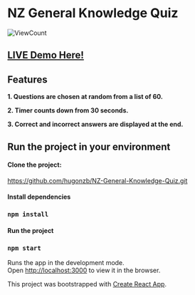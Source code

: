 # NZ General Knowledge Quiz

![ViewCount](https://views.whatilearened.today/views/github/hugonzb/General-Knowledge-Quiz.svg)
<br>
## [LIVE Demo Here!](https://hugonzb.github.io/NZ-General-Knowledge-Quiz/)

## Features
**1. Questions are chosen at random from a list of 60.**

**2. Timer counts down from 30 seconds.**

**3. Correct and incorrect answers are displayed at the end.**
<br>

## Run the project in your environment

#### Clone the project: 
https://github.com/hugonzb/NZ-General-Knowledge-Quiz.git

#### Install dependencies
### `npm install`

#### Run the project
### `npm start`

Runs the app in the development mode.<br />
Open [http://localhost:3000](http://localhost:3000) to view it in the browser.

This project was bootstrapped with [Create React App](https://github.com/facebook/create-react-app).
